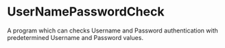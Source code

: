 # UserNamePasswordCheck
 A program which can checks Username and Password authentication with predetermined Username and Password values.

